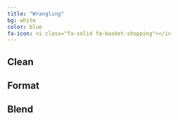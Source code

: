 ```yaml
---
title: "Wrangling"
bg: white
color: blue
fa-icon: <i class="fa-solid fa-basket-shopping"></i>
---
```


## Clean
## Format
## Blend





